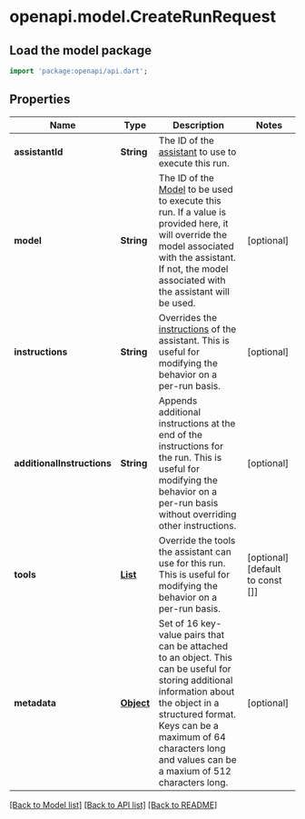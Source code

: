 # openapi.model.CreateRunRequest

## Load the model package
```dart
import 'package:openapi/api.dart';
```

## Properties
Name | Type | Description | Notes
------------ | ------------- | ------------- | -------------
**assistantId** | **String** | The ID of the [assistant](/docs/api-reference/assistants) to use to execute this run. | 
**model** | **String** | The ID of the [Model](/docs/api-reference/models) to be used to execute this run. If a value is provided here, it will override the model associated with the assistant. If not, the model associated with the assistant will be used. | [optional] 
**instructions** | **String** | Overrides the [instructions](/docs/api-reference/assistants/createAssistant) of the assistant. This is useful for modifying the behavior on a per-run basis. | [optional] 
**additionalInstructions** | **String** | Appends additional instructions at the end of the instructions for the run. This is useful for modifying the behavior on a per-run basis without overriding other instructions. | [optional] 
**tools** | [**List<AssistantObjectToolsInner>**](AssistantObjectToolsInner.md) | Override the tools the assistant can use for this run. This is useful for modifying the behavior on a per-run basis. | [optional] [default to const []]
**metadata** | [**Object**](.md) | Set of 16 key-value pairs that can be attached to an object. This can be useful for storing additional information about the object in a structured format. Keys can be a maximum of 64 characters long and values can be a maxium of 512 characters long.  | [optional] 

[[Back to Model list]](../README.md#documentation-for-models) [[Back to API list]](../README.md#documentation-for-api-endpoints) [[Back to README]](../README.md)


